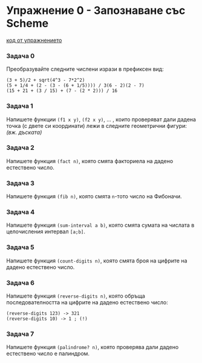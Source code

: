 # Упражнение 0 - Запознаване със Scheme

[код от упражнението](ex00-20211008-solutions.rkt)

### Задача 0
Преобразувайте следните числени изрази в префиксен вид:
```
(3 + 5)/2 + sqrt(4^3 - 7*2^2)
(5 + 1/4 + (2 - (3 - (6 + 1/5)))) / 3(6 - 2)(2 - 7)
(15 + 21 + (3 / 15) + (7 - (2 * 2))) / 16
```

### Задача 1
Напишете функции `(f1 x y)`, `(f2 x y)`, ... , които проверяват дали дадена точка (с двете си координати) лежи в следните геометрични фигури: _(вж. дъската)_

### Задача 2
Напишете функция `(fact n)`, която смята факториела на дадено естествено число.

### Задача 3
Напишете функция `(fib n)`, която смята `n`-тото число на Фибоначи.

### Задача 4
Напишете функция `(sum-interval a b)`, която смята сумата на числата в целочисления интервал `[a;b]`.

### Задача 5
Напишете функция `(count-digits n)`, която смята броя на цифрите на дадено естествено число.

### Задача 6
Напишете функция `(reverse-digits n)`, която обръща последователността на цифрите на дадено естествено число:
```
(reverse-digits 123) -> 321
(reverse-digits 10) -> 1 ; (!)
```

### Задача 7
Напишете функция `(palindrome? n)`, която проверява дали дадено естествено число е палиндром.
